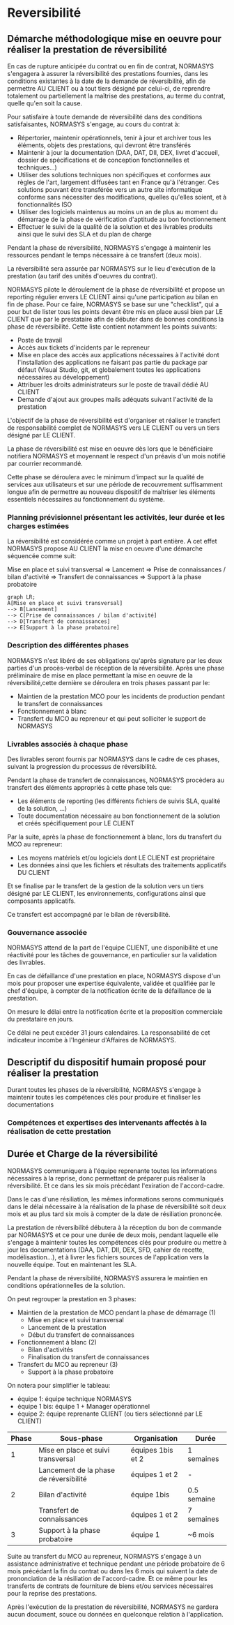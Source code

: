 # Reversibilité

## Démarche méthodologique mise en oeuvre pour réaliser la prestation de réversibilité

En cas de rupture anticipée du contrat ou en fin de contrat, NORMASYS s'engagera à assurer la réversibilité des prestations fournies, dans les conditions existantes à la date de la demande de réversibilité, afin de permettre AU CLIENT ou à tout tiers désigné par celui-ci, de reprendre totalement ou partiellement la maîtrise des prestations, au terme du contrat, quelle qu'en soit la cause.

Pour satisfaire à toute demande de réversibilité dans des conditions satisfaisantes, NORMASYS s'engage, au cours du contrat à:

* Répertorier, maintenir opérationnels, tenir à jour et archiver tous les éléments, objets des prestations, qui devront être transférés
* Maintenir à jour la documentation (DAA, DAT, DII, DEX, livret d'accueil, dossier de spécifications et de conception fonctionnelles et techniques...)
* Utiliser des solutions techniques non spécifiques et conformes aux règles de l'art, largement diffusées tant en France qu'à l'étranger. Ces solutions pouvant être transférée vers un autre site informatique conforme sans nécessiter des modifications, quelles qu'elles soient, et à fonctionnalités ISO
* Utiliser des logiciels maintenus au moins un an de plus au moment du démarrage de la phase de vérification d'aptitude au bon fonctionnement
* Effectuer le suivi de la qualité de la solution et des livrables produits ainsi que le suivi des SLA et du plan de charge

Pendant la phase de réversibilité, NORMASYS s'engage à maintenir les ressources pendant le temps nécessaire à ce transfert (deux mois).

La réversibilité sera assurée par NORMASYS sur le lieu d'exécution de la prestation (au tarif des unités d'oeuvres du contrat).

NORMASYS pilote le déroulement de la phase de réversibilité et propose un reporting régulier envers LE CLIENT ainsi qu'une participation au bilan en fin de phase. Pour ce faire, NORMASYS se base sur une "checklist", qui a pour but de lister tous les points devant être mis en place aussi bien par LE CLIENT que par le prestataire afin de débuter dans de bonnes conditions la phase de réversibilité. Cette liste contient notamment les points suivants:

* Poste de travail
* Accès aux tickets d'incidents par le repreneur
* Mise en place des accès aux applications nécessaires à l'activité dont l'installation des applications ne faisant pas partie du package par défaut (Visual Studio, git, et globalement toutes les applications nécessaires au développement)
* Attribuer les droits administrateurs sur le poste de travail dédié AU CLIENT
* Demande d'ajout aux groupes mails adéquats suivant l'activité de la prestation

L'objectif de la phase de réversibilité est d'organiser et réaliser le transfert de responsabilité complet de NORMASYS vers LE CLIENT ou vers un tiers désigné par LE CLIENT.

La phase de réversibilité est mise en oeuvre dès lors que le bénéficiaire notifiera NORMASYS et moyennant le respect d'un préavis d'un mois notifié par courrier recommandé.

Cette phase se déroulera avec le minimum d'impact sur la qualité de services aux utilisateurs et sur une période de recouvrement suffisamment longue afin de permettre au nouveau dispositif de maîtriser les éléments essentiels nécessaires au fonctionnement du système.

### Planning prévisionnel présentant les activités, leur durée et les charges estimées

La réversibilité est considérée comme un projet à part entière. A cet effet NORMASYS propose AU CLIENT la mise en oeuvre d'une démarche séquencée comme suit:

Mise en place et suivi transversal => Lancement => Prise de connaissances / bilan d'activité => Transfert de connaissances => Support à la phase probatoire

``` mermaid
graph LR;
A[Mise en place et suivi transversal] 
--> B[Lancement] 
--> C[Prise de connaissances / bilan d'activité]
--> D[Transfert de connaissances] 
--> E[Support à la phase probatoire] 
```

### Description des différentes phases

NORMASYS n'est libéré de ses obligations qu'après signature par les deux parties d'un procès-verbal de réception de la réversibilité. Après une phase préliminaire de mise en place permettant la mise en oeuvre de la réversibilité,cette dernière se déroulera en trois phases passant par le:

* Maintien de la prestation MCO pour les incidents de production pendant le transfert de connaissances
* Fonctionnement à blanc
* Transfert du MCO au repreneur et qui peut solliciter le support de NORMASYS

### Livrables associés à chaque phase

Des livrables seront fournis par NORMASYS dans le cadre de ces phases, suivant la progression du processus de réversibilité.

Pendant la phase de transfert de connaissances, NORMASYS procèdera au transfert des éléments appropriés à cette phase tels que:

* Les éléments de reporting (les différents fichiers de suivis SLA, qualité de la solution, ...)
* Toute documentation nécessaire au bon fonctionnement de la solution et créés spécifiquement pour LE CLIENT

Par la suite, après la phase de fonctionnement à blanc, lors du transfert du MCO au repreneur:

* Les moyens matériels et/ou logiciels dont LE CLIENT est propriétaire
* Les données ainsi que les fichiers et résultats des traitements applicatifs DU CLIENT

Et se finalise par le transfert de la gestion de la solution vers un tiers désigné par LE CLIENT, les environnements, configurations ainsi que composants applicatifs.

Ce transfert est accompagné par le bilan de réversibilité.

### Gouvernance associée

NORMASYS attend de la part de l'équipe CLIENT, une disponibilité et une réactivité pour les tâches de gouvernance, en particulier sur la validation des livrables.

En cas de défaillance d'une prestation en place, NORMASYS dispose d'un mois pour proposer une expertise équivalente, validée et qualifiée par le chef d'équipe, à compter de la notification écrite de la défaillance de la prestation.

On mesure le délai entre la notification écrite et la proposition commerciale du prestataire en jours.

Ce délai ne peut excéder 31 jours calendaires. La responsabilité de cet indicateur incombe à l'Ingénieur d'Affaires de NORMASYS.

## Descriptif du dispositif humain proposé pour réaliser la prestation

Durant toutes les phases de la réversibilité, NORMASYS s'engage à maintenir toutes les compétences clés pour produire et finaliser les documentations

### Compétences et expertises des intervenants affectés à la réalisation de cette prestation

## Durée et Charge de la réversibilité

NORMASYS communiquera à l'équipe reprenante toutes les informations nécessaires à la reprise, donc permettant de préparer puis réaliser la réversibilité. Et ce dans les six mois précédant l'exiration de l'accord-cadre.

Dans le cas d'une résiliation, les mêmes informations serons communiqués dans le délai nécessaire à la réalisation de la phase de réversibilité soit deux mois et au plus tard six mois à compter de la date de résiliation prononcée.

La prestation de réversibilité débutera à la réception du bon de commande par NORMASYS et ce pour une durée de deux mois, pendant laquelle elle s'engage à maintenir toutes les compétences clés pour produire ou mettre à jour les documentations (DAA, DAT, DII, DEX, SFD, cahier de recette, modélisastion...), et à livrer les fichiers sources de l'application vers la nouvelle équipe. Tout en maintenant les SLA.

Pendant la phase de réversibilité, NORMASYS assurera le maintien en conditions opérationnelles de la solution.

On peut regrouper la prestation en 3 phases:

* Maintien de la prestation de MCO pendant la phase de démarrage (1)
  * Mise en place et suivi transversal
  * Lancement de la prestation
  * Début du transfert de connaissances
* Fonctionnement à blanc (2)
  * Bilan d'activités
  * Finalisation du transfert de connaissances
* Transfert du MCO au repreneur (3)
  * Support à la phase probatoire

On notera pour simplifier le tableau:

* équipe 1: équipe technique NORMASYS
* équipe 1 bis: équipe 1 + Manager opérationnel
* équipe 2: équipe reprenante CLIENT (ou tiers sélectionné par LE CLIENT)

|Phase|Sous-phase|Organisation|Durée|
|---|---|---|---|
|1|Mise en place et suivi transversal|équipes 1bis et 2|1 semaines|
||Lancement de la phase de réversibilité|équipes 1 et 2|-|
|2|Bilan d'activité|équipe 1bis|0.5 semaine|
||Transfert de connaissances|équipes 1 et 2|7 semaines|
|3|Support à la phase probatoire|équipe 1|~6 mois|

Suite au transfert du MCO au repreneur, NORMASYS s'engage à un assistance administrative et technique pendant une période probatoire de 6 mois précédant la fin du contrat ou dans les 6 mois qui suivent la date de prononciation de la résiliation de l'accord-cadre. Et ce même pour les transferts de contrats de fourniture de biens et/ou services nécessaires pour la reprise des prestations.

Après l'exécution de la prestation de réversibilité, NORMASYS ne gardera aucun document, souce ou données en quelconque relation à l'application.
